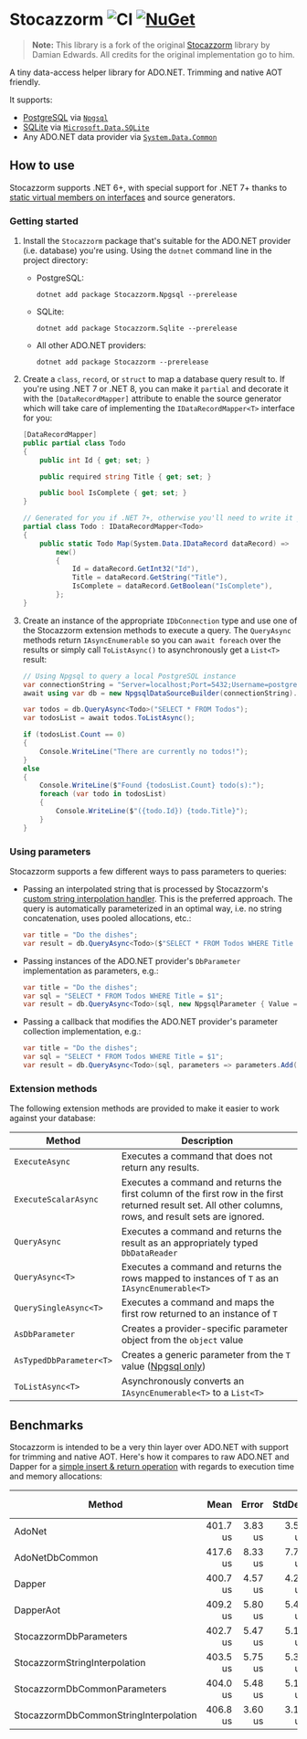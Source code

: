 # Stocazzorm ![CI](https://github.com/armanimichael/Stocazzorm/actions/workflows/ci.yml/badge.svg) [![NuGet](https://img.shields.io/nuget/v/Stocazzorm?logo=nuget)](https://www.nuget.org/packages/Stocazzorm/)

> **Note:** This library is a fork of the original [Stocazzorm](https://github.com/damianedwards/Stocazzorm) library by Damian Edwards. All credits for the original implementation go to him.

A tiny data-access helper library for ADO.NET. Trimming and native AOT friendly.

It supports:

- [PostgreSQL](https://www.postgresql.org/) via [`Npgsql`](https://www.npgsql.org/)
- [SQLite](https://www.sqlite.org/) via [`Microsoft.Data.SQLite`](https://learn.microsoft.com/dotnet/standard/data/sqlite/)
- Any ADO.NET data provider via [`System.Data.Common`](https://learn.microsoft.com/dotnet/api/system.data.common)

## How to use

Stocazzorm supports .NET 6+, with special support for .NET 7+ thanks to [static virtual members on interfaces](https://learn.microsoft.com/dotnet/csharp/whats-new/tutorials/static-virtual-interface-members) and source generators.

### Getting started

1. Install the `Stocazzorm` package that's suitable for the ADO.NET provider (i.e. database) you're using. Using the `dotnet` command line in the project directory:
    - PostgreSQL:

        ```shell
        dotnet add package Stocazzorm.Npgsql --prerelease
        ```

    - SQLite:

        ```shell
        dotnet add package Stocazzorm.Sqlite --prerelease
        ```

    - All other ADO.NET providers:

        ```shell
        dotnet add package Stocazzorm --prerelease
        ```

1. Create a `class`, `record`, or `struct` to map a database query result to. If you're using .NET 7 or .NET 8, you can make it `partial` and decorate it with the `[DataRecordMapper]` attribute to enable the source generator which will take care of implementing the `IDataRecordMapper<T>` interface for you:

    ```csharp
    [DataRecordMapper]
    public partial class Todo
    {
        public int Id { get; set; }

        public required string Title { get; set; }

        public bool IsComplete { get; set; }
    }

    // Generated for you if .NET 7+, otherwise you'll need to write it yourself
    partial class Todo : IDataRecordMapper<Todo>
    {
        public static Todo Map(System.Data.IDataRecord dataRecord) =>
            new()
            {
                Id = dataRecord.GetInt32("Id"),
                Title = dataRecord.GetString("Title"),
                IsComplete = dataRecord.GetBoolean("IsComplete"),
            };
    }
    ```

1. Create an instance of the appropriate `IDbConnection` type and use one of the Stocazzorm extension methods to execute a query. The `QueryAsync` methods return `IAsyncEnumerable` so you can `await foreach` over the results or simply call `ToListAsync()` to asynchronously get a `List<T>` result:

    ```csharp
    // Using Npgsql to query a local PostgreSQL instance
    var connectionString = "Server=localhost;Port=5432;Username=postgres;Database=postgres";
    await using var db = new NpgsqlDataSourceBuilder(connectionString).Build();

    var todos = db.QueryAsync<Todo>("SELECT * FROM Todos");
    var todosList = await todos.ToListAsync();

    if (todosList.Count == 0)
    {
        Console.WriteLine("There are currently no todos!");
    }
    else
    {
        Console.WriteLine($"Found {todosList.Count} todo(s):");
        foreach (var todo in todosList)
        {
            Console.WriteLine($"({todo.Id}) {todo.Title}");
        }
    }
    ```

### Using parameters

Stocazzorm supports a few different ways to pass parameters to queries:

- Passing an interpolated string that is processed by Stocazzorm's [custom string interpolation handler](https://learn.microsoft.com/dotnet/csharp/whats-new/tutorials/interpolated-string-handler). This is the preferred approach. The query is automatically parameterized in an optimal way, i.e. no string concatenation, uses pooled allocations, etc.:

    ```csharp
    var title = "Do the dishes";
    var result = db.QueryAsync<Todo>($"SELECT * FROM Todos WHERE Title = {title}")
    ```

- Passing instances of the ADO.NET provider's `DbParameter` implementation as parameters, e.g.:

    ```csharp
    var title = "Do the dishes";
    var sql = "SELECT * FROM Todos WHERE Title = $1";
    var result = db.QueryAsync<Todo>(sql, new NpgsqlParameter { Value =  title }))
    ```

- Passing a callback that modifies the ADO.NET provider's parameter collection implementation, e.g.:

    ```csharp
    var title = "Do the dishes";
    var sql = "SELECT * FROM Todos WHERE Title = $1";
    var result = db.QueryAsync<Todo>(sql, parameters => parameters.Add(title))
    ```

### Extension methods

The following extension methods are provided to make it easier to work against your database:

Method | Description
------ | -----------
`ExecuteAsync` | Executes a command that does not return any results.
`ExecuteScalarAsync` | Executes a command and returns the first column of the first row in the first returned result set. All other columns, rows, and result sets are ignored.
`QueryAsync` | Executes a command and returns the result as an appropriately typed `DbDataReader`
`QueryAsync<T>` | Executes a command and returns the rows mapped to instances of `T` as an `IAsyncEnumerable<T>`
`QuerySingleAsync<T>` | Executes a command and maps the first row returned to an instance of `T`
`AsDbParameter` | Creates a provider-specific parameter object from the `object` value
`AsTypedDbParameter<T>` | Creates a generic parameter from the `T` value ([Npgsql only](https://www.npgsql.org/doc/basic-usage.html#strongly-typed-parameters))
`ToListAsync<T>` | Asynchronously converts an `IAsyncEnumerable<T>` to a `List<T>`

## Benchmarks

Stocazzorm is intended to be a very thin layer over ADO.NET with support for trimming and native AOT. Here's how it compares to raw ADO.NET and Dapper for a [simple insert & return operation](./tests/Stocazzorm.Benchmarks/Program.cs) with regards to execution time and memory allocations:

| Method                            | Mean     | Error   | StdDev  | Ratio | RatioSD | Allocated | Alloc Ratio |
|---------------------------------- |---------:|--------:|--------:|------:|--------:|----------:|------------:|
| AdoNet                            | 401.7 us | 3.83 us | 3.58 us |  1.00 |    0.00 |   2.49 KB |        1.00 |
| AdoNetDbCommon                    | 417.6 us | 8.33 us | 7.79 us |  1.04 |    0.03 |   4.18 KB |        1.68 |
| Dapper                            | 400.7 us | 4.57 us | 4.28 us |  1.00 |    0.01 |   3.19 KB |        1.28 |
| DapperAot                         | 409.2 us | 5.80 us | 5.43 us |  1.02 |    0.01 |   3.27 KB |        1.32 |
| StocazzormDbParameters                | 402.7 us | 5.47 us | 5.12 us |  1.00 |    0.02 |   2.65 KB |        1.07 |
| StocazzormStringInterpolation         | 403.5 us | 5.75 us | 5.38 us |  1.00 |    0.02 |   2.68 KB |        1.08 |
| StocazzormDbCommonParameters          | 404.0 us | 5.48 us | 5.12 us |  1.01 |    0.01 |   2.86 KB |        1.15 |
| StocazzormDbCommonStringInterpolation | 406.8 us | 3.60 us | 3.19 us |  1.01 |    0.01 |   3.12 KB |        1.26 |
